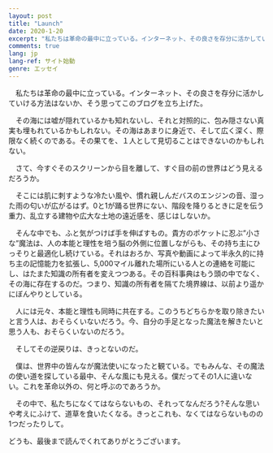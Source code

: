 ```yaml
---
layout: post
title: "Launch"
date: 2020-1-20
excerpt: "私たちは革命の最中に立っている。インターネット、その良さを存分に活かしていける方法はないか、そう思ってこのブログを立ち上げた。"
comments: true
lang: jp
lang-ref: サイト始動
genre: エッセイ
---
```


　私たちは革命の最中に立っている。インターネット、その良さを存分に活かしていける方法はないか、そう思ってこのブログを立ち上げた。

　その海には嘘が隠れているかも知れないし、それと対照的に、包み隠さない真実も埋もれているかもしれない。その海はあまりに身近で、そして広く深く、際限なく続くのである。その果てを、１人として見切ることはできないのかもしれない。

　さて、今すぐそのスクリーンから目を離して、すぐ目の前の世界はどう見えるだろうか。

　そこには肌に刺すような冷たい風や、慣れ親しんだバスのエンジンの音、湿った雨の匂いが広がるはず。0と1が踊る世界にない、階段を降りるときに足を伝う重力、乱立する建物や広大な土地の遠近感を、感じはしないか。

　そんな中でも、ふと気がつけば手を伸ばすもの。貴方のポケットに忍ぶ”小さな”魔法は、人の本能と理性を培う脳の外側に位置しながらも、その持ち主にひっそりと最適化し続けている。それはおろか、写真や動画によって半永久的に持ち主の記憶能力を拡張し、5,000マイル離れた場所にいる人との連絡を可能にし、はたまた知識の所有者を変えつつある。その百科事典はもう頭の中でなく、その海に存在するのだ。つまり、知識の所有者を隔てた境界線は、以前より遥かにぼんやりとしている。

　人には元々、本能と理性も同時に共在する。このうちどちらかを取り除きたいと言う人は、おそらくいないだろう。今、自分の手足となった魔法を解きたいと思う人も、おそらくいないのだろう。

　そしてその逆戻りは、きっとないのだ。

　僕は、世界中の皆んなが魔法使いになったと観ている。でもみんな、その魔法の使い道を探している最中、そんな風にも見える。僕だってその1人に違いない。これを革命以外の、何と呼ぶのであろうか。

　その中で、私たちになくてはならないもの、それってなんだろう?そんな思いや考えにふけて、道草を食いたくなる。きっとこれも、なくてはならないものの1つだったりして。

どうも、最後まで読んでくれてありがとうございます。
